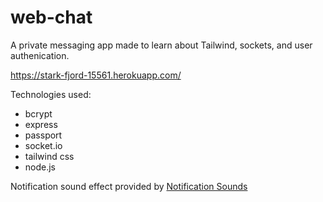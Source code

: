 # web-chat

A private messaging app made to learn about Tailwind, sockets, and user authenication.

https://stark-fjord-15561.herokuapp.com/

Technologies used:
* bcrypt
* express
* passport
* socket.io
* tailwind css
* node.js

Notification sound effect provided by [Notification Sounds](https://notificationsounds.com/notification-sounds/elegant-notification-sound) 
